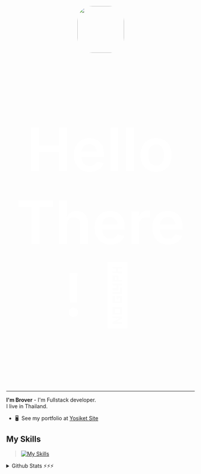 <p align="center"><img src="https://aniyuki.com/wp-content/uploads/2022/08/aniyuki-hello-30.gif" width="125" style="border-radius: 1vh;"></p>
<p align="center" style="color: #fff; font-size: 4vh; font-weight: 600; padding: .5px 25px;">Hello There! 👋</p>
<hr>

**I'm Brover** - I'm Fullstack developer. <br>
I live in Thailand.<br>

- 🖥️  See my portfolio at [Yosiket Site](http://yosiket.xyz/)

## My Skills
>[![My Skills](https://skillicons.dev/icons?i=vscode,mysql,php,html,css,js,ts,vue,py)](https://skillicons.dev)

<details>
  <summary>Github Stats ⚡⚡⚡</summary>
  <a href="#">![Github stats](https://github-readme-stats.vercel.app/api?username=tandpfun&theme=blueberry&count_private=true&hide_border=true&line_height=20)</a>
  <a href="#">![Top Langs](https://github-readme-stats.vercel.app/api/top-langs/?username=tandpfun&layout=compact&theme=blueberry&count_private=true&hide_border=true)</a>
</details>
